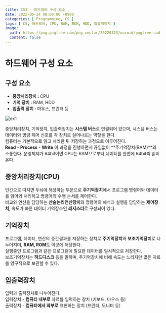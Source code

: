 ```yaml
---
title: CS1 - 하드웨어 구성 요소
date: 2022-05-24 00:00:00 +0900
categories: [ Programming, CS ]
tags: [ CS, 하드웨어, CPU, RAM, ROM, HDD, 입출력장치 ]
image:
  path: https://png.pngtree.com/png-vector/20220723/ourmid/pngtree-coding-png-image_6033915.png
  content: false
---
```


# **하드웨어 구성 요소**

## **구성 요소**

- **중앙처리장치 :** CPU
- **기억 장치** : RAM, HDD
- **입출력 장치** : 마우스, 프린터 등

![ex1](https://img1.daumcdn.net/thumb/R1280x0/?scode=mtistory2&fname=https%3A%2F%2Fblog.kakaocdn.net%2Fdn%2FmyncY%2FbtrC2L53vGa%2FcAbwPxrHQn3xTkICCtmJ4K%2Fimg.png)

중앙처리장치, 기억장치, 입출력장치는 **시스템 버스**로 연결되어 있으며, 시스템 버스는 데이터와 명령 제어 신호를 각 장치로 실어나르는 역할을 한다.  
컴퓨터는 기본적으로 읽고 처리한 뒤 저장하는 과정으로 이루어진다.  
**Read** - **Process** - **Write** 이 과정을 진행하면서 끊임없이 **주기억장치(RAM)**와 소통한다. 운영체제가 64bit이면 CPU는 RAM으로부터 데이터를 한번에 64bit씩
읽어온다.

## **중앙처리장치(CPU)**

인간으로 따지면 두뇌에 해당하는 부분으로 **주기억장치**에서 프로그램 명령어와 데이터를 읽어와 처리하고 명령어의 수행 순서를 제어한다.  
비교와 연산을 담당하는 **산술논리연산장치**와 명령어의 해석과 실행을 담당하는 **제어장치**, 속도가 빠른 데이터 기억장소인 **레지스터**로 구성되어 있다.

## **기억장치**

프로그램, 데이터, 연산의 중간결과를 저장하는 장치로 **주기억장치**와 **보조기억장치**로 나누어지며, **RAM, ROM**도 이곳에 해당한다.  
실행중인 프로그램과 같은 프로그램에 필요한 데이터를 일시적으로 저장한다.  
보조기억장치는 **하드디스크** 등을 말하며, 주기억장치에 비해 속도는 느리지만 많은 자료를 영구적으로 보관할 수 있다.

## **입출력장치**

입력과 출력장치로 나누어진다.  
입력장치 - **컴퓨터 내부로** 자료를 입력하는 장치 (키보드, 마우스 등)  
출력장치 - **컴퓨터에서 외부로** 표현하는 장치 (프린터, 모니터 등)
